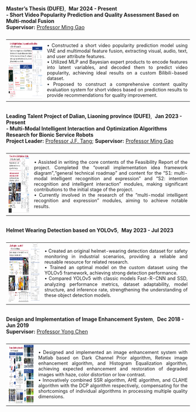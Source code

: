 <!-- Master’s Thesis (DUFE) -->
<div style="display: flex; align-items: flex-start; margin-bottom: 25px;">
  <div>
    <strong>Master’s Thesis (DUFE)</strong>,&nbsp;&nbsp;<strong>Mar 2024 - Present</strong><br>
    <strong>- Short Video Popularity Prediction and Quality Assessment Based on Multi-modal Fusion</strong><br>
    <strong>Supervisor:</strong> <a href="https://scholar.google.com/citations?user=GKptKm8AAAAJ&hl=zh-CN&oi=ao">Professor Ming Gao</a>
  </div>
</div>

<table>
<tr>
<td><img src="static/assets/img/graducation_thesis.png" width="280" height="160" style="margin-right: 15px;"/></td>
<td style="font-size: 0.9em; line-height: 1.2em; text-align: justify;">
  • Constructed a short video popularity prediction model using VAE and multimodal feature fusion, extracting visual, audio, text, and user attribute features.<br>
  • Utilized MLP and Bayesian expert products to encode features into latent variables, and decoded them to predict video popularity, achieving ideal results on a custom Bilibili-based dataset.<br>
  • Proposed to construct a comprehensive content quality evaluation system for short videos based on prediction results to provide recommendations for quality improvement.
</td>
</tr>
</table>

<br>

<!-- Leading Talent Project of Dalian, Liaoning province (DUFE) -->
<div style="display: flex; align-items: flex-start; margin-bottom: 25px;">
  <div>
    <strong>Leading Talent Project of Dalian, Liaoning province (DUFE)</strong>,&nbsp;&nbsp;<strong>Jan 2023 - Present</strong><br>
    <strong>- Multi-Modal Intelligent Interaction and Optimization Algorithms Research for Bionic Service Robots</strong><br>
    <strong>Project Leader:</strong> <a href="https://xueshu.baidu.com/scholarID/CN-BU734BVJ">Professor J.F. Tang</a>; <strong>Supervisor:</strong> <a href="https://scholar.google.com/citations?user=GKptKm8AAAAJ&hl=zh-CN&oi=ao">Professor Ming Gao</a>
  </div>
</div>

<table>
<tr>
<td><img src="static/assets/img/multimodel_service_robots.png" width="280" height="160" style="margin-right: 15px;"/></td>
<td style="font-size: 0.9em; line-height: 1.2em; text-align: justify;">
  • Assisted in writing the core contents of the Feasibility Report of the project. Completed the “overall implementation idea framework diagram”,“general technical roadmap” and content for the “S1: multi-modal intelligent recognition and expression” and “S2: intention recognition and intelligent interaction” modules, making significant contributions to the initial stage of the project.<br>
  • Currently involved in the research of the “multi-modal intelligent recognition and expression” modules, aiming to achieve notable results.
</td>
</tr>
</table>

<br>

<!-- Helmet Wearing Detection based on YOLOv5 -->
<div style="display: flex; align-items: flex-start; margin-bottom: 25px;">
  <div>
    <strong>Helmet Wearing Detection based on YOLOv5</strong>,&nbsp;&nbsp;<strong>May 2023 - Jul 2023</strong><br>
  </div>
</div>

<table>
<tr>
<td><img src="static/assets/img/YOLOV5.png" width="280" height="160" style="margin-right: 15px;"/></td>
<td style="font-size: 0.9em; line-height: 1.2em; text-align: justify;">
  • Created an original helmet-wearing detection dataset for safety monitoring in industrial scenarios, providing a reliable and reusable resource for related research.<br>
  • Trained an optimal model on the custom dataset using the YOLOv5 framework, achieving strong detection performance.<br>
  • Compared YOLOv5 with classic models Fast-R-CNN and SSD, analyzing performance metrics, dataset adaptability, model structure, and inference rate, strengthening the understanding of these object detection models.
</td>
</tr>
</table>

<br>

<!-- Design and Implementation of Image Enhancement System -->
<div style="display: flex; align-items: flex-start; margin-bottom: 25px;">
  <div>
    <strong>Design and Implementation of Image Enhancement System</strong>,&nbsp;&nbsp;<strong>Dec 2018 - Jun 2019</strong><br>
    <strong>Supervisor:</strong> <a href="https://xueshu.baidu.com/scholarID/CN-BB74F05J?site=xueshu_ri">Professor Yong Chen</a>
  </div>
</div>

<table>
<tr>
<td><img src="static/assets/img/undergraducate_thesis.png" width="280" height="160" style="margin-right: 15px;"/></td>
<td style="font-size: 0.9em; line-height: 1.2em; text-align: justify;">
  • Designed and implemented an image enhancement system with Matlab based on Dark Channel Prior algorithm, Retinex image enhancement algorithm, and Histogram Equalization algorithm, achieving expected enhancement and restoration of degraded images with haze, color distortion or low contrast.<br>
  • Innovatively combined SSR algorithm, AHE algorithm, and CLAHE algorithm with the DCP algorithm respectively, compensating for the shortcomings of individual algorithms in processing multiple quality dimensions.
</td>
</tr>
</table>
